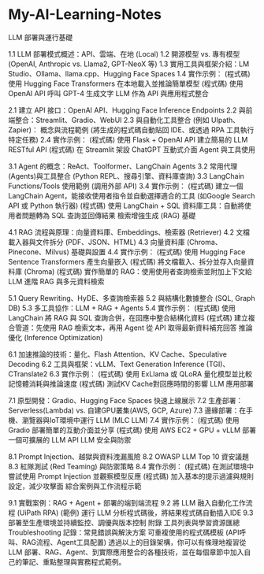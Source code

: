 # My-AI-Learning-Notes
LLM 部署與運行基礎

1.1 LLM 部署模式概述：API、雲端、在地 (Local)
1.2 開源模型 vs. 專有模型 (OpenAI, Anthropic vs. Llama2, GPT-NeoX 等)
1.3 實用工具與框架介紹：LM Studio、Ollama、llama.cpp、Hugging Face Spaces
1.4 實作示例：
(程式碼) 使用 Hugging Face Transformers 在本地載入並推論簡單模型
(程式碼) 使用 OpenAI API 呼叫 GPT-4 生成文字
LLM 作為 API 與應用程式整合

2.1 建立 API 接口：OpenAI API、Hugging Face Inference Endpoints
2.2 與前端整合：Streamlit、Gradio、WebUI
2.3 與自動化工具整合 (例如 UIpath、Zapier)：
概念與流程範例 (將生成的程式碼自動貼回 IDE、或透過 RPA 工具執行特定任務)
2.4 實作示例：
(程式碼) 使用 Flask + OpenAI API 建立簡易的 LLM RESTful API
(程式碼) 在 Streamlit 架設 ChatGPT 互動式介面
Agent 與工具使用

3.1 Agent 的概念：ReAct、Toolformer、LangChain Agents
3.2 常用代理(Agents)與工具整合 (Python REPL、搜尋引擎、資料庫查詢)
3.3 LangChain Functions/Tools 使用範例 (調用外部 API)
3.4 實作示例：
(程式碼) 建立一個 LangChain Agent，能接收使用者指令並自動選擇適合的工具 (如Google Search API 或 Python 執行器)
(程式碼) 使用 LangChain + SQL 資料庫工具：自動將使用者問題轉為 SQL 查詢並回傳結果
檢索增強生成 (RAG) 基礎

4.1 RAG 流程與原理：向量資料庫、Embeddings、檢索器 (Retriever)
4.2 文檔載入器與文件拆分 (PDF、JSON、HTML)
4.3 向量資料庫 (Chroma、Pinecone、Milvus) 基礎與設置
4.4 實作示例：
(程式碼) 使用 Hugging Face Sentence Transformers 產生向量嵌入
(程式碼) 將文檔載入、拆分並存入向量資料庫 (Chroma)
(程式碼) 實作簡單的 RAG：使用使用者查詢檢索並附加上下文給 LLM
進階 RAG 與多元資料檢索

5.1 Query Rewriting、HyDE、多查詢檢索器
5.2 與結構化數據整合 (SQL, Graph DB)
5.3 多工具協作：LLM + RAG + Agents
5.4 實作示例：
(程式碼) 使用 LangChain 將 RAG 與 SQL 查詢合併，在回應中整合結構化資料
(程式碼) 建立複合管道：先使用 RAG 檢索文本，再用 Agent 從 API 取得最新資料補充回答
推論優化 (Inference Optimization)

6.1 加速推論的技術：量化、Flash Attention、KV Cache、Speculative Decoding
6.2 工具與框架：vLLM、Text Generation Inference (TGI)、CTranslate2
6.3 實作示例：
(程式碼) 使用 ExLlama 或 QLoRA 量化模型並比較記憶體消耗與推論速度
(程式碼) 測試KV Cache對回應時間的影響
LLM 應用部署

7.1 原型開發：Gradio、Hugging Face Spaces 快速上線展示
7.2 生產部署：Serverless(Lambda) vs. 自建GPU叢集(AWS, GCP, Azure)
7.3 邊緣部署：在手機、瀏覽器與IoT環境中運行 LLM (MLC LLM)
7.4 實作示例：
(程式碼) 使用 Gradio 部署簡單的互動介面並分享
(程式碼) 使用 AWS EC2 + GPU + vLLM 部署一個可擴展的 LLM API
LLM 安全與防禦

8.1 Prompt Injection、越獄與資料洩漏風險
8.2 OWASP LLM Top 10 資安議題
8.3 紅隊測試 (Red Teaming) 與防禦策略
8.4 實作示例：
(程式碼) 在測試環境中嘗試使用 Prompt Injection 並觀察模型反應
(程式碼) 加入基本的提示過濾與規則設定，減少攻擊面
綜合案例與工作流程示範

9.1 實戰案例：RAG + Agent + 部署的端到端流程
9.2 將 LLM 融入自動化工作流程 (UiPath RPA)
(範例) 運行 LLM 分析程式碼後，將結果程式碼自動插入IDE
9.3 部署至生產環境並持續監控、調優與版本控制
附錄
工具列表與學習資源匯總
Troubleshooting 記錄：常見錯誤與解決方案
可重複使用的程式碼模板 (API呼叫、RAG流程、Agent工具配置)
透過以上的目錄架構，你可以有條理地複習從 LLM 部署、RAG、Agent、到實際應用整合的各種技術，並在每個章節中加入自己的筆記、重點整理與實務程式範例。
